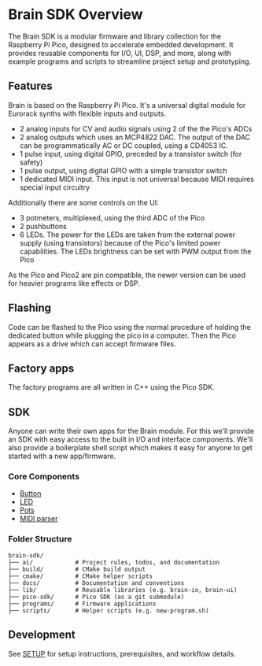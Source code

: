 # Brain SDK Overview

The Brain SDK is a modular firmware and library collection for the Raspberry Pi Pico, designed to accelerate embedded development. It provides reusable components for I/O, UI, DSP, and more, along with example programs and scripts to streamline project setup and prototyping.

## Features
Brain is based on the Raspberry Pi Pico. It's a universal digital module for Eurorack synths with flexible inputs and outputs.
- 2 analog inputs for CV and audio signals using 2 of the the Pico's ADCs
- 2 analog outputs which uses an MCP4822 DAC. The output of the DAC can be programmatically AC or DC coupled, using a CD4053 IC.
- 1 pulse input, using digital GPIO, preceded by a transistor switch (for safety)
- 1 pulse output, using digital GPIO with a simple transistor switch
- 1 dedicated MIDI input. This input is not universal because MIDI requires special input circuitry

Additionally there are some controls on the UI:
- 3 potmeters, multiplexed, using the third ADC of the Pico
- 2 pushbuttons
- 6 LEDs. The power for the LEDs are taken from the external power supply (using transistors) because of the Pico's limited power capabilities. The LEDs brightness can be set with PWM output from the Pico

As the Pico and Pico2 are pin compatible, the newer version can be used for heavier programs like effects or DSP.

## Flashing
Code can be flashed to the Pico using the normal procedure of holding the dedicated button while plugging the pico in a computer. Then the Pico appears as a drive which can accept firmware files.

## Factory apps
The factory programs are all written in C++ using the Pico SDK.


## SDK

Anyone can write their own apps for the Brain module. For this we'll provide an SDK with easy access to the built in I/O and interface components. We'll also provide a boilerplate shell script which makes it easy for anyone to get started with a new app/firmware.

### Core Components

- [Button](docs/BUTTON.md)
- [LED](docs/LED.md)
- [Pots](docs/POT_MULTIPLEXER.md)
- [MIDI parser](docs/MIDI_PARSER.md)


### Folder Structure
```
brain-sdk/
├── ai/            # Project rules, todos, and documentation
├── build/         # CMake build output
├── cmake/         # CMake helper scripts
├── docs/          # Documentation and conventions
├── lib/           # Reusable libraries (e.g. brain-io, brain-ui)
├── pico-sdk/      # Pico SDK (as a git submodule)
├── programs/      # Firmware applications
├── scripts/       # Helper scripts (e.g. new-program.sh)
```

## Development
See [SETUP](docs/SETUP.md) for setup instructions, prerequisites, and workflow details.